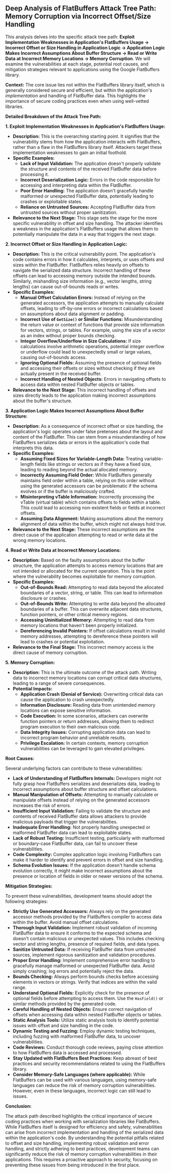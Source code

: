 ## Deep Analysis of FlatBuffers Attack Tree Path: Memory Corruption via Incorrect Offset/Size Handling

This analysis delves into the specific attack tree path: **Exploit Implementation Weaknesses in Application's FlatBuffers Usage -> Incorrect Offset or Size Handling in Application Logic -> Application Logic Makes Incorrect Assumptions About Buffer Structure -> Read or Write Data at Incorrect Memory Locations -> Memory Corruption**. We will examine the vulnerabilities at each stage, potential root causes, and mitigation strategies relevant to applications using the Google FlatBuffers library.

**Context:** The core issue lies not within the FlatBuffers library itself, which is generally considered secure and efficient, but within the application's *implementation* and handling of FlatBuffer data. This highlights the importance of secure coding practices even when using well-vetted libraries.

**Detailed Breakdown of the Attack Tree Path:**

**1. Exploit Implementation Weaknesses in Application's FlatBuffers Usage:**

* **Description:** This is the overarching starting point. It signifies that the vulnerability stems from how the application interacts with FlatBuffers, rather than a flaw in the FlatBuffers library itself. Attackers target these implementation weaknesses to gain an initial foothold.
* **Specific Examples:**
    * **Lack of Input Validation:** The application doesn't properly validate the structure and contents of the received FlatBuffer data before processing it.
    * **Incorrect Deserialization Logic:** Errors in the code responsible for accessing and interpreting data within the FlatBuffer.
    * **Poor Error Handling:** The application doesn't gracefully handle malformed or unexpected FlatBuffer data, potentially leading to crashes or exploitable states.
    * **Reliance on Untrusted Sources:** Accepting FlatBuffer data from untrusted sources without proper sanitization.
* **Relevance to the Next Stage:** This stage sets the stage for the more specific vulnerability in offset and size handling. The attacker identifies a weakness in the application's FlatBuffers usage that allows them to potentially manipulate the data in a way that triggers the next stage.

**2. Incorrect Offset or Size Handling in Application Logic:**

* **Description:** This is the critical vulnerability point. The application's code contains errors in how it calculates, interprets, or uses offsets and sizes within the FlatBuffer. FlatBuffers relies heavily on offsets to navigate the serialized data structure. Incorrect handling of these offsets can lead to accessing memory outside the intended bounds. Similarly, mishandling size information (e.g., vector lengths, string lengths) can cause out-of-bounds reads or writes.
* **Specific Examples:**
    * **Manual Offset Calculation Errors:**  Instead of relying on the generated accessors, the application attempts to manually calculate offsets, leading to off-by-one errors or incorrect calculations based on assumptions about data alignment or padding.
    * **Incorrect Use of `GetSize()` or Similar Functions:** Misunderstanding the return value or context of functions that provide size information for vectors, strings, or tables. For example, using the size of a vector as an index without proper bounds checking.
    * **Integer Overflow/Underflow in Size Calculations:** If size calculations involve arithmetic operations, potential integer overflow or underflow could lead to unexpectedly small or large values, causing out-of-bounds access.
    * **Ignoring Optional Fields:**  Assuming the presence of optional fields and accessing their offsets or sizes without checking if they are actually present in the received buffer.
    * **Incorrect Handling of Nested Objects:** Errors in navigating offsets to access data within nested FlatBuffer objects or tables.
* **Relevance to the Next Stage:** This incorrect handling of offsets and sizes directly leads to the application making incorrect assumptions about the buffer's structure.

**3. Application Logic Makes Incorrect Assumptions About Buffer Structure:**

* **Description:**  As a consequence of incorrect offset or size handling, the application's logic operates under false pretenses about the layout and content of the FlatBuffer. This can stem from a misunderstanding of how FlatBuffers serializes data or errors in the application's code that interprets this data.
* **Specific Examples:**
    * **Assuming Fixed Sizes for Variable-Length Data:**  Treating variable-length fields like strings or vectors as if they have a fixed size, leading to reading beyond the actual allocated memory.
    * **Incorrectly Assuming Field Order:**  While FlatBuffers generally maintains field order within a table, relying on this order without using the generated accessors can be problematic if the schema evolves or if the buffer is maliciously crafted.
    * **Misinterpreting vTable Information:** Incorrectly processing the vTable (virtual table) which contains offsets to fields within a table. This could lead to accessing non-existent fields or fields at incorrect offsets.
    * **Assuming Data Alignment:** Making assumptions about the memory alignment of data within the buffer, which might not always hold true.
* **Relevance to the Next Stage:** These incorrect assumptions are the direct cause of the application attempting to read or write data at the wrong memory locations.

**4. Read or Write Data at Incorrect Memory Locations:**

* **Description:**  Based on the faulty assumptions about the buffer structure, the application attempts to access memory locations that are not intended or allocated for the current operation. This is the point where the vulnerability becomes exploitable for memory corruption.
* **Specific Examples:**
    * **Out-of-Bounds Read:** Attempting to read data beyond the allocated boundaries of a vector, string, or table. This can lead to information disclosure or crashes.
    * **Out-of-Bounds Write:** Attempting to write data beyond the allocated boundaries of a buffer. This can overwrite adjacent data structures, function pointers, or other critical memory regions.
    * **Accessing Uninitialized Memory:**  Attempting to read data from memory locations that haven't been properly initialized.
    * **Dereferencing Invalid Pointers:** If offset calculations result in invalid memory addresses, attempting to dereference these pointers will lead to crashes or potential exploitation.
* **Relevance to the Final Stage:** This incorrect memory access is the direct cause of memory corruption.

**5. Memory Corruption:**

* **Description:** This is the ultimate outcome of the attack path. Writing data to incorrect memory locations can corrupt critical data structures, leading to a range of severe consequences.
* **Potential Impacts:**
    * **Application Crash (Denial of Service):** Overwriting critical data can cause the application to crash unexpectedly.
    * **Information Disclosure:** Reading data from unintended memory locations can expose sensitive information.
    * **Code Execution:** In some scenarios, attackers can overwrite function pointers or return addresses, allowing them to redirect program execution to their own malicious code.
    * **Data Integrity Issues:** Corrupting application data can lead to incorrect program behavior and unreliable results.
    * **Privilege Escalation:** In certain contexts, memory corruption vulnerabilities can be leveraged to gain elevated privileges.

**Root Causes:**

Several underlying factors can contribute to these vulnerabilities:

* **Lack of Understanding of FlatBuffers Internals:** Developers might not fully grasp how FlatBuffers serializes and deserializes data, leading to incorrect assumptions about buffer structure and offset calculations.
* **Manual Manipulation of Offsets:**  Attempting to manually calculate or manipulate offsets instead of relying on the generated accessors increases the risk of errors.
* **Insufficient Input Validation:** Failing to validate the structure and contents of received FlatBuffer data allows attackers to provide malicious payloads that trigger the vulnerabilities.
* **Inadequate Error Handling:** Not properly handling unexpected or malformed FlatBuffer data can lead to exploitable states.
* **Lack of Robust Testing:** Insufficient testing, particularly with malformed or boundary-case FlatBuffer data, can fail to uncover these vulnerabilities.
* **Code Complexity:** Complex application logic involving FlatBuffers can make it harder to identify and prevent errors in offset and size handling.
* **Schema Evolution Issues:**  If the application doesn't handle schema evolution correctly, it might make incorrect assumptions about the presence or location of fields in older or newer versions of the schema.

**Mitigation Strategies:**

To prevent these vulnerabilities, development teams should adopt the following strategies:

* **Strictly Use Generated Accessors:**  Always rely on the generated accessor methods provided by the FlatBuffers compiler to access data within the buffer. Avoid manual offset calculations.
* **Thorough Input Validation:** Implement robust validation of incoming FlatBuffer data to ensure it conforms to the expected schema and doesn't contain malicious or unexpected values. This includes checking vector and string lengths, presence of required fields, and data types.
* **Sanitize Untrusted Data:** If receiving FlatBuffer data from untrusted sources, implement rigorous sanitization and validation procedures.
* **Proper Error Handling:** Implement comprehensive error handling to gracefully manage malformed or unexpected FlatBuffer data. Avoid simply crashing; log errors and potentially reject the data.
* **Bounds Checking:**  Always perform bounds checks before accessing elements in vectors or strings. Verify that indices are within the valid range.
* **Understand Optional Fields:**  Explicitly check for the presence of optional fields before attempting to access them. Use the `HasField()` or similar methods provided by the generated code.
* **Careful Handling of Nested Objects:**  Ensure correct navigation of offsets when accessing data within nested FlatBuffer objects or tables.
* **Static Analysis Tools:** Utilize static analysis tools to identify potential issues with offset and size handling in the code.
* **Dynamic Testing and Fuzzing:**  Employ dynamic testing techniques, including fuzzing with malformed FlatBuffer data, to uncover vulnerabilities.
* **Code Reviews:** Conduct thorough code reviews, paying close attention to how FlatBuffers data is accessed and processed.
* **Stay Updated with FlatBuffers Best Practices:**  Keep abreast of best practices and security recommendations related to using the FlatBuffers library.
* **Consider Memory-Safe Languages (where applicable):**  While FlatBuffers can be used with various languages, using memory-safe languages can reduce the risk of memory corruption vulnerabilities. However, even in these languages, incorrect logic can still lead to issues.

**Conclusion:**

The attack path described highlights the critical importance of secure coding practices when working with serialization libraries like FlatBuffers. While FlatBuffers itself is designed for efficiency and safety, vulnerabilities can arise from incorrect implementation and handling of the serialized data within the application's code. By understanding the potential pitfalls related to offset and size handling, implementing robust validation and error handling, and strictly adhering to best practices, development teams can significantly reduce the risk of memory corruption vulnerabilities in their applications. This requires a proactive approach to security, focusing on preventing these issues from being introduced in the first place.

